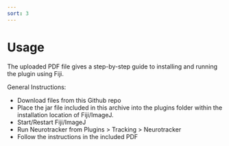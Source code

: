 ```yaml
---
sort: 3
---
```


# Usage
The uploaded PDF file gives a step-by-step guide to installing and running the plugin using Fiji.

General Instructions:
* Download files from this Github repo
* Place the jar file included in this archive into the plugins folder within the installation location of Fiji/ImageJ.
* Start/Restart Fiji/ImageJ
* Run Neurotracker from Plugins > Tracking > Neurotracker
* Follow the instructions in the included PDF








